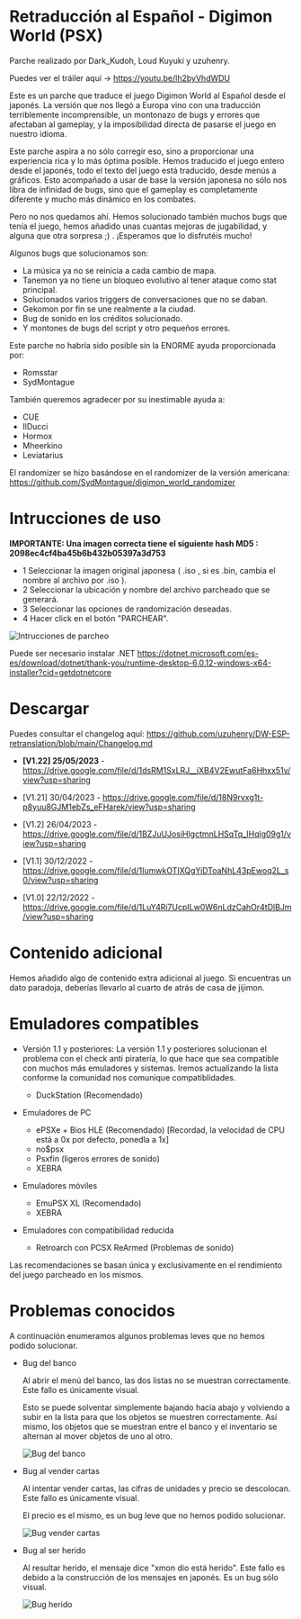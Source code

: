 # Retraducción al Español - Digimon World (PSX)
Parche realizado por Dark_Kudoh, Loud Kuyuki y uzuhenry.

Puedes ver el tráiler aquí -> https://youtu.be/lh2byVhdWDU

Este es un parche que traduce el juego Digimon World al Español desde el japonés. La versión que nos llegó a Europa vino con una traducción terriblemente incomprensible, un montonazo de bugs y errores que afectaban al gameplay, y la imposibilidad directa de pasarse el juego en nuestro idioma.

Este parche aspira a no sólo corregir eso, sino a proporcionar una experiencia rica y lo más óptima posible. Hemos traducido el juego entero desde el japonés, todo el texto del juego está traducido, desde menús a gráficos. Esto acompañado a usar de base la versión japonesa no sólo nos libra de infinidad de bugs, sino que el gameplay es completamente diferente y mucho más dinámico en los combates. 

Pero no nos quedamos ahí. Hemos solucionado también muchos bugs que tenía el juego, hemos añadido unas cuantas mejoras de jugabilidad, y alguna que otra sorpresa ;) . ¡Esperamos que lo disfrutéis mucho!

Algunos bugs que solucionamos son:
  + La música ya no se reinicia a cada cambio de mapa.
  + Tanemon ya no tiene un bloqueo evolutivo al tener ataque como stat principal.
  + Solucionados varios triggers de conversaciones que no se daban.
  + Gekomon por fin se une realmente a la ciudad.
  + Bug de sonido en los créditos solucionado.
  + Y montones de bugs del script y otro pequeños errores.

Este parche no habría sido posible sin la ENORME ayuda proporcionada por:
  - Romsstar
  - SydMontague
  
También queremos agradecer por su inestimable ayuda a:
  - CUE
  - IlDucci
  - Hormox
  - Mheerkino
  - Leviatarius
  
  El randomizer se hizo basándose en el randomizer de la versión americana: https://github.com/SydMontague/digimon_world_randomizer
  
# Intrucciones de uso
**IMPORTANTE: Una imagen correcta tiene el siguiente hash MD5 : 2098ec4cf4ba45b6b432b05397a3d753**

+ 1 Seleccionar la imagen original japonesa ( .iso , si es .bin, cambia el nombre al archivo por .iso ).
+ 2 Seleccionar la ubicación y nombre del archivo parcheado que se generará.
+ 3 Seleccionar las opciones de randomización deseadas.
+ 4 Hacer click en el botón "PARCHEAR".

![Intrucciones de parcheo](https://user-images.githubusercontent.com/1196587/234529498-4d989a4d-a4f2-43c1-9c17-c0dfe530e210.png)

Puede ser necesario instalar .NET
https://dotnet.microsoft.com/es-es/download/dotnet/thank-you/runtime-desktop-6.0.12-windows-x64-installer?cid=getdotnetcore

# Descargar

Puedes consultar el changelog aquí: https://github.com/uzuhenry/DW-ESP-retranslation/blob/main/Changelog.md

  + **[V1.22] 25/05/2023** - https://drive.google.com/file/d/1dsRM1SxLRJ__iXB4V2EwutFa6Hhxx51v/view?usp=sharing

  + [V1.21] 30/04/2023 - https://drive.google.com/file/d/18N9rvxg1t-p8yuu8GJM1ebZs_eFHarek/view?usp=sharing

  + [V1.2] 26/04/2023 - https://drive.google.com/file/d/1BZJuUJosiHlgctmnLHSqTq_IHqlg09g1/view?usp=sharing

  + [V1.1] 30/12/2022 - https://drive.google.com/file/d/1IumwkOTIXQgYiDToaNhL43pEwoq2L_s0/view?usp=sharing
  
  + [V1.0] 22/12/2022 - https://drive.google.com/file/d/1LuY4Ri7UcpILw0W6nLdzCahOr4tDlBJm/view?usp=sharing
  
# Contenido adicional

Hemos añadido algo de contenido extra adicional al juego. Si encuentras un dato paradoja, deberías llevarlo al cuarto de atrás de casa de jijimon.

# Emuladores compatibles
+ Versión 1.1 y posteriores:
  La versión 1.1 y posteriores solucionan el problema con el check anti piratería, lo que hace que sea compatible con muchos más emuladores y sistemas. Iremos actualizando la lista conforme la comunidad nos comunique compatiblidades.
  
  - DuckStation (Recomendado)
  
+ Emuladores de PC
  - ePSXe + Bios HLE (Recomendado) [Recordad, la velocidad de CPU está a 0x por defecto, ponedla a 1x]
  - no$psx
  - Psxfin (ligeros errores de sonido)
  - XEBRA
  
+ Emuladores móviles
  - EmuPSX XL (Recomendado)
  - XEBRA
  
+ Emuladores con compatibilidad reducida
  - Retroarch con PCSX ReArmed (Problemas de sonido)

Las recomendaciones se basan única y exclusivamente en el rendimiento del juego parcheado en los mismos.

# Problemas conocidos
A continuación enumeramos algunos problemas leves que no hemos podido solucionar.

+ Bug del banco
 
  Al abrir el menú del banco, las dos listas no se muestran correctamente. Este fallo es únicamente visual.
  
  Esto se puede solventar simplemente bajando hacia abajo y volviendo a subir en la lista para que los objetos se muestren correctamente.
  Así mismo, los objetos que se muestran entre el banco y el inventario se alternan al mover objetos de uno al otro.
  
  ![Bug del banco](https://user-images.githubusercontent.com/1196587/208896323-9c3b0a4f-d6e9-4e71-bd1c-df53c3405818.gif)
  
+ Bug al vender cartas
 
  Al intentar vender cartas, las cifras de unidades y precio se descolocan. Este fallo es únicamente visual.
  
  El precio es el mismo, es un bug leve que no hemos podido solucionar.
  
  ![Bug vender cartas](https://user-images.githubusercontent.com/1196587/208896452-8f8a32f4-4755-4a78-9173-626e65a71f77.gif)
  
+ Bug al ser herido

  Al resultar herido, el mensaje dice "xmon dio está herido". Este fallo es debido a la construcción de los mensajes en japonés. Es un bug sólo visual.
  
  ![Bug herido](https://user-images.githubusercontent.com/1196587/209391426-0a5b00eb-99aa-47a7-af32-25d477b5a4f1.png)

